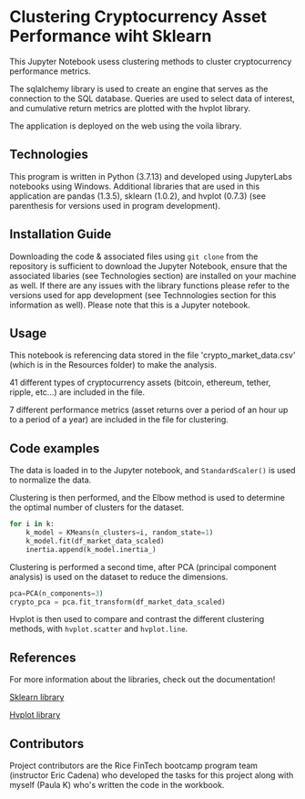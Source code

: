# Clustering Cryptocurrency Asset Performance wiht Sklearn

This Jupyter Notebook usess clustering methods to cluster cryptocurrency performance metrics. 

The sqlalchemy library is used to create an engine that serves as the connection to the SQL database. Queries are used to select data of interest, and cumulative return metrics are plotted with the hvplot library.

The application is deployed on the web using the voila library. 

## Technologies

This program is written in Python (3.7.13) and developed using JupyterLabs notebooks using Windows. Additional libraries that are used in this application are pandas (1.3.5), sklearn (1.0.2), and hvplot (0.7.3) (see parenthesis for versions used in program development).

## Installation Guide

Downloading the code & associated files using `git clone` from the repository is sufficient to download the Jupyter Notebook, ensure that the associated libaries (see Technologies section) are installed on your machine as well. If there are any issues with the library functions please refer to the versions used for app development (see Technnologies section for this information as well).  Please note that this is a Jupyter notebook. 

## Usage

This notebook is referencing data stored in the file 'crypto_market_data.csv' (which is in the Resources folder) to make the analysis. 

41 different types of cryptocurrency assets (bitcoin, ethereum, tether, ripple, etc...) are included in the file.

7 different performance metrics (asset returns over a period of an hour up to a period of a year) are included in the file for clustering. 

## Code examples

The data is loaded in to the Jupyter notebook, and `StandardScaler()` is used to normalize the data. 

Clustering is then performed, and the Elbow method is used to determine the optimal number of clusters for the dataset. 

```python
for i in k:
    k_model = KMeans(n_clusters=i, random_state=1)
    k_model.fit(df_market_data_scaled)
    inertia.append(k_model.inertia_)
```

Clustering is performed a second time, after PCA (principal component analysis) is used on the dataset to reduce the dimensions. 

```python
pca=PCA(n_components=3)
crypto_pca = pca.fit_transform(df_market_data_scaled)
```

Hvplot is then used to compare and contrast the different clustering methods, with `hvplot.scatter` and `hvplot.line`.

## References

For more information about the libraries, check out the documentation!

[Sklearn library](https://scikit-learn.org/stable/)

[Hvplot library](https://hvplot.holoviz.org/)

## Contributors

Project contributors are the Rice FinTech bootcamp program team (instructor Eric Cadena) who developed the tasks for this project along with myself (Paula K) who's written the code in the workbook.
